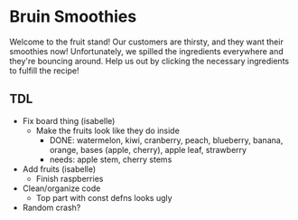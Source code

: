 # Bruin Smoothies

Welcome to the fruit stand! Our customers are thirsty, and they want their smoothies now! Unfortunately, we spilled the ingredients everywhere and they're bouncing around. Help us out by clicking the necessary ingredients to fulfill the recipe!

## TDL
- Fix board thing (isabelle)
  - Make the fruits look like they do inside
    - DONE: watermelon, kiwi, cranberry, peach, blueberry, banana, orange, bases (apple, cherry), apple leaf, strawberry
    - needs: apple stem, cherry stems
- Add fruits (isabelle)
  - Finish raspberries
- Clean/organize code
  - Top part with const defns looks ugly
- Random crash?